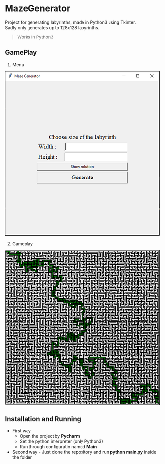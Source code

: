 # MazeGenerator

Project for generating labyrinths, made in Python3 using Tkinter.  
Sadly only generates up to 128x128 labyrinths.

> Works in Python3


## GamePlay

1) Menu

![Menu](/Images/mazemenu.png?raw=true "Menu")

2) Gameplay

![Gameplay](/Images/mazegame.png?raw=true "Gameplay")

## Installation and Running

* First way
  * Open the project by **Pycharm** 
  * Set the python interpreter (only Python3)
  * Run through configuratin named **Main**
* Second way - Just clone the repository and run **python main.py** inside the folder
